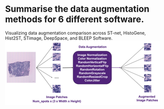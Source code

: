 # Summarise the data augmentation methods for 6 different software.
Visualizing data augmentation comparison across ST-net, HistoGene, Hist2ST, STimage, DeepSpace, and BLEEP Software.
![image](aug_compare.png)
